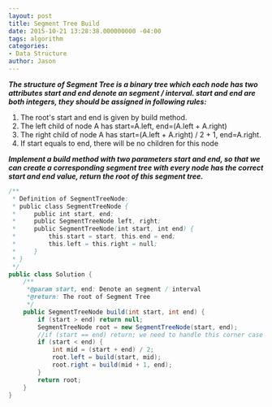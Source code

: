 ```yaml
---
layout: post
title: Segment Tree Build
date: 2015-10-21 13:28:38.000000000 -04:00
tags: algorithm
categories:
- Data Structure
author: Jason
---
```

<p><strong><em>The structure of Segment Tree is a binary tree which each node has two attributes start and end denote an segment / interval. start and end are both integers, they should be assigned in following rules:</em></strong></p>


<ol>
<li>The root's start and end is given by build method.</li>
<li>The left child of node A has start=A.left, end=(A.left + A.right)</li>
<li>The right child of node A has start=(A.left + A.right) / 2 + 1, end=A.right.</li>
<li>If start equals to end, there will be no children for this node</li>
</ol>
<p><strong><em>Implement a build method with two parameters start and end, so that we can create a corresponding segment tree with every node has the correct start and end value, return the root of this segment tree.</em></strong></p>


``` java
/**
 * Definition of SegmentTreeNode:
 * public class SegmentTreeNode {
 *     public int start, end;
 *     public SegmentTreeNode left, right;
 *     public SegmentTreeNode(int start, int end) {
 *         this.start = start, this.end = end;
 *         this.left = this.right = null;
 *     }
 * }
 */
public class Solution {
    /**
     *@param start, end: Denote an segment / interval
     *@return: The root of Segment Tree
     */
    public SegmentTreeNode build(int start, int end) {
        if (start > end) return null;
        SegmentTreeNode root = new SegmentTreeNode(start, end);
        //if (start == end) return; we need to handle this corner case
        if (start < end) {
            int mid = (start + end) / 2;
            root.left = build(start, mid);
            root.right = build(mid + 1, end);
        }
        return root;
    }
}
```
